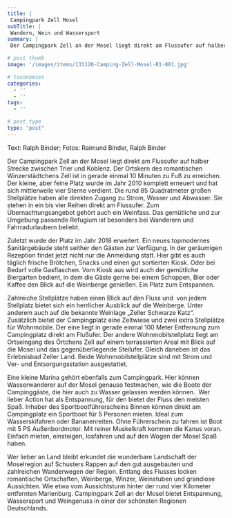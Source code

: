 ```yaml
---
title: |
 Campingpark Zell Mosel
subTitle: |
 Wandern, Wein und Wassersport
summary: |
 Der Campingpark Zell an der Mosel liegt direkt am Flussufer auf halber Strecke zwischen Trier und Koblenz. Der kleine, aber feine Platz hat sich mittlerweile vier Sterne verdient. Zahlreiche Stellplätze haben einen Blick auf den Fluss und von jedem Stellplatz bietet sich ein herrlicher Ausblick auf die Weinberge.

# post thumb
image: '/images/items/131120-Camping-Zell-Mosel-R1-001.jpg'

# taxonomies
categories: 
  - ''
  - ''
tags:
  - ''

# post type
type: "post"
---
```


Text: Ralph Binder; Fotos: Raimund Binder, Ralph Binder  

Der Campingpark Zell an der Mosel liegt direkt am Flussufer auf halber Strecke zwischen Trier und Koblenz. Der Ortskern des romantischen Winzerstädtchens Zell ist in gerade einmal 10 Minuten zu Fuß zu erreichen. Der kleine, aber feine Platz wurde im Jahr 2010 komplett erneuert und hat sich mittlerweile vier Sterne verdient. Die rund 85 Quadratmeter großen Stellplätze haben alle direkten Zugang zu Strom, Wasser und Abwasser. Sie stehen in ein bis vier Reihen direkt am Flussufer. Zum Übernachtungsangebot gehört auch ein Weinfass. Das gemütliche und zur Umgebung passende Refugium ist besonders bei Wanderern und Fahrradurlaubern beliebt.   

Zuletzt wurde der Platz im Jahr 2018 erweitert. Ein neues topmodernes Sanitärgebäude steht seither den Gästen zur Verfügung. In der geräumigen Rezeption findet jetzt nicht nur die Anmeldung statt. Hier gibt es auch täglich frische Brötchen, Snacks und einen gut sortierten Kiosk. Oder bei Bedarf volle Gasflaschen. Vom Kiosk aus wird auch der gemütliche Biergarten bedient, in dem die Gäste gerne bei einem Schoppen, Bier oder Kaffee den Blick auf die Weinberge genießen. Ein Platz zum Entspannen.  

Zahlreiche Stellplätze haben einen Blick auf den Fluss und  von jedem Stellplatz bietet sich ein herrlicher Ausblick auf die Weinberge. Unter anderem auch auf die bekannte Weinlage „Zeller Schwarze Katz“.  Zusätzlich bietet der Campingplatz eine Zeltwiese und zwei extra Stellplätze für Wohnmobile. Der eine liegt in gerade einmal 100 Meter Entfernung zum Campingplatz direkt am Flußufer. Der andere Wohnmobilstellplatz liegt am Ortseingang des Örtchens Zell auf einem terrassierten Areal mit Blick auf die Mosel und das gegenüberliegende Steilufer. Gleich daneben ist das Erlebnisbad Zeller Land. Beide Wohnmobilstellplätze sind mit Strom und Ver- und Entsorgungsstation ausgestattet.   

Eine kleine Marina gehört ebenfalls zum Campingpark. Hier können Wasserwanderer auf der Mosel genauso festmachen, wie die Boote der Campinggäste, die hier auch zu Wasser gelassen werden können.  Wer lieber Action hat als Entspannung, für den bietet der Fluss den meisten Spaß. Inhaber des Sportbootführerscheins Binnen können direkt am Campingplatz ein Sportboot für 5 Personen mieten. Ideal zum Wasserskifahren oder Bananenreiten. Ohne Führerschein zu fahren ist Boot mit 5 PS Außenbordmotor. Mit reiner Muskelkraft kommen die Kanus voran. Einfach mieten, einsteigen, losfahren und auf den Wogen der Mosel Spaß haben.  

Wer lieber an Land bleibt erkundet die wunderbare Landschaft der Moselregion auf Schusters Rappen auf den gut ausgebauten und zahlreichen Wanderwegen der Region. Entlang des Flusses locken romantische Ortschaften, Weinberge, Winzer, Weinstuben und grandiose Aussichten. Wie etwa vom Aussichtsturm hinter der rund vier Kilometer entfernten Marienburg. Campingpark Zell an der Mosel bietet Entspannung, Wassersport und Weingenuss in einer der schönsten Regionen Deutschlands.  